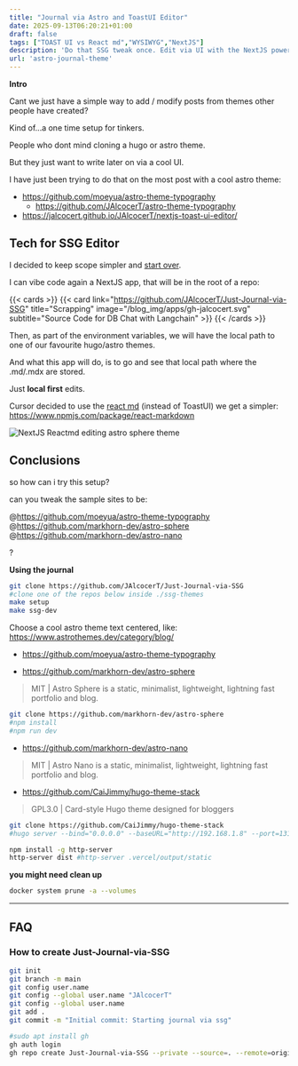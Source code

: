 ```yaml
---
title: "Journal via Astro and ToastUI Editor"
date: 2025-09-13T06:20:21+01:00
draft: false
tags: ["TOAST UI vs React md","WYSIWYG","NextJS"]
description: 'Do that SSG tweak once. Edit via UI with the NextJS powered JustJournalviaSSG.'
url: 'astro-journal-theme'
---
```



**Intro**

Cant we just have a simple way to add / modify posts from themes other people have created?

Kind of...a one time setup for tinkers.

People who dont mind cloning a hugo or astro theme.

But they just want to write later on via a cool UI.

I have just been trying to do that on the most post with a cool astro theme:

* https://github.com/moeyua/astro-theme-typography
    * https://github.com/JAlcocerT/astro-theme-typography
* https://jalcocert.github.io/JAlcocerT/nextjs-toast-ui-editor/


## Tech for SSG Editor

I decided to keep scope simpler and [start over](#how-to-create-just-journal-via-ssg).

I can vibe code again a NextJS app, that will be in the root of a repo:

{{< cards >}}
  {{< card link="https://github.com/JAlcocerT/Just-Journal-via-SSG" title="Scrapping" image="/blog_img/apps/gh-jalcocert.svg" subtitle="Source Code for DB Chat with Langchain" >}}
{{< /cards >}}

Then, as part of the environment variables, we will have the local path to one of our favourite hugo/astro themes.

And what this app will do, is to go and see that local path where the .md/.mdx are stored.

Just **local first** edits.

Cursor decided to use the [react md](https://www.npmjs.com/package/react-markdown) (instead of ToastUI) we get a simpler: https://www.npmjs.com/package/react-markdown

![NextJS Reactmd editing astro sphere theme](/blog_img/web/nextjs-admin/journal-nextjs-admin-reactmd.png)



## Conclusions

so how can i try this setup?

can you tweak the sample sites to be:

@https://github.com/moeyua/astro-theme-typography 
@https://github.com/markhorn-dev/astro-sphere 
@https://github.com/markhorn-dev/astro-nano 

?

**Using the journal**

```sh
git clone https://github.com/JAlcocerT/Just-Journal-via-SSG
#clone one of the repos below inside ./ssg-themes
make setup
make ssg-dev
```


Choose a cool astro theme text centered, like: https://www.astrothemes.dev/category/blog/

* https://github.com/moeyua/astro-theme-typography

* https://github.com/markhorn-dev/astro-sphere

> MIT | Astro Sphere is a static, minimalist, lightweight, lightning fast portfolio and blog.

```sh
git clone https://github.com/markhorn-dev/astro-sphere
#npm install
#npm run dev
```

* https://github.com/markhorn-dev/astro-nano

> MIT | Astro Nano is a static, minimalist, lightweight, lightning fast portfolio and blog.

* https://github.com/CaiJimmy/hugo-theme-stack

> GPL3.0 | Card-style Hugo theme designed for bloggers

```sh
git clone https://github.com/CaiJimmy/hugo-theme-stack
#hugo server --bind="0.0.0.0" --baseURL="http://192.168.1.8" --port=1319
```

```sh
npm install -g http-server
http-server dist #http-server .vercel/output/static
```

**you might need clean up**

```sh
docker system prune -a --volumes
```


---

## FAQ

### How to create Just-Journal-via-SSG

```sh
git init
git branch -m main
git config user.name
git config --global user.name "JAlcocerT"
git config --global user.name
git add .
git commit -m "Initial commit: Starting journal via ssg"

#sudo apt install gh
gh auth login
gh repo create Just-Journal-via-SSG --private --source=. --remote=origin --push
```
